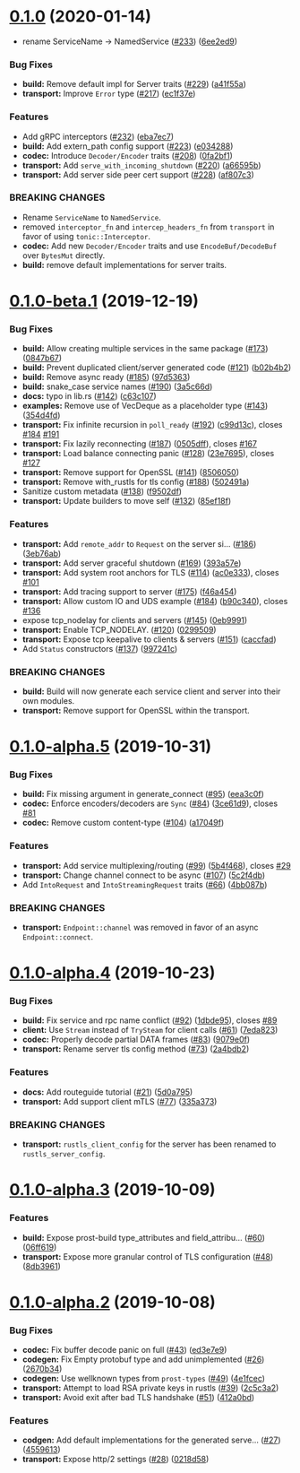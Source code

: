 # [0.1.0](https://github.com/hyperium/tonic/compare/v0.1.0-beta.1...v0.1.0) (2020-01-14)

* rename ServiceName -> NamedService ([#233](https://github.com/hyperium/tonic/issues/233)) ([6ee2ed9](https://github.com/hyperium/tonic/commit/6ee2ed9b4ff30c0517d70908c6348a633dab5b91))


### Bug Fixes

* **build:** Remove default impl for Server traits ([#229](https://github.com/hyperium/tonic/issues/229)) ([a41f55a](https://github.com/hyperium/tonic/commit/a41f55ab9dfe77fca920b3c2e89343c7ce963225))
* **transport:** Improve `Error` type ([#217](https://github.com/hyperium/tonic/issues/217)) ([ec1f37e](https://github.com/hyperium/tonic/commit/ec1f37e4b46279d20f4fadafa5bf30cfb729fa42))


### Features

* Add gRPC interceptors ([#232](https://github.com/hyperium/tonic/issues/232)) ([eba7ec7](https://github.com/hyperium/tonic/commit/eba7ec7b32fb96938cbdc3d2dfd91c238afda0dc))
* **build:** Add extern_path config support ([#223](https://github.com/hyperium/tonic/issues/223)) ([e034288](https://github.com/hyperium/tonic/commit/e034288c3739467238aee54fdbe0a2a3a87bf824))
* **codec:** Introduce `Decoder/Encoder` traits ([#208](https://github.com/hyperium/tonic/issues/208)) ([0fa2bf1](https://github.com/hyperium/tonic/commit/0fa2bf1cea9d1166d49e40f2211268611b6993de))
* **transport:** Add `serve_with_incoming_shutdown` ([#220](https://github.com/hyperium/tonic/issues/220)) ([a66595b](https://github.com/hyperium/tonic/commit/a66595bfe3c146daaa437bddd5ce3db4542b1bf6))
* **transport:** Add server side peer cert support ([#228](https://github.com/hyperium/tonic/issues/228)) ([af807c3](https://github.com/hyperium/tonic/commit/af807c3ccd283cee0e424e75298cd176424767ca))


### BREAKING CHANGES

* Rename `ServiceName` to `NamedService`.
* removed `interceptor_fn` and `intercep_headers_fn` from `transport` in favor of using `tonic::Interceptor`.
* **codec:** Add new `Decoder/Encoder` traits and use `EncodeBuf/DecodeBuf` over `BytesMut` directly.
* **build:** remove default implementations for server traits.



# [0.1.0-beta.1](https://github.com/hyperium/tonic/compare/v0.1.0-alpha.5...v0.1.0-beta.1) (2019-12-19)


### Bug Fixes

* **build:** Allow creating multiple services in the same package ([#173](https://github.com/hyperium/tonic/issues/173)) ([0847b67](https://github.com/hyperium/tonic/commit/0847b67c4eb66a814c8c447a57fade2552e64a85))
* **build:** Prevent duplicated client/server generated code ([#121](https://github.com/hyperium/tonic/issues/121)) ([b02b4b2](https://github.com/hyperium/tonic/commit/b02b4b238bfee96b886609396b957e2592477ecb))
* **build:** Remove async ready ([#185](https://github.com/hyperium/tonic/issues/185)) ([97d5363](https://github.com/hyperium/tonic/commit/97d5363e2b2aee456edc5db4b5b53316c8b40745))
* **build:** snake_case service names ([#190](https://github.com/hyperium/tonic/issues/190)) ([3a5c66d](https://github.com/hyperium/tonic/commit/3a5c66d5f236eaece05dbd9fd1e1a00a3ab98259))
* **docs:** typo in lib.rs ([#142](https://github.com/hyperium/tonic/issues/142)) ([c63c107](https://github.com/hyperium/tonic/commit/c63c107560db165303c369487006b3507a0e7e07))
* **examples:** Remove use of VecDeque as a placeholder type ([#143](https://github.com/hyperium/tonic/issues/143)) ([354d4fd](https://github.com/hyperium/tonic/commit/354d4fdc35dc51575f4c685fc04354f2058061ff))
* **transport:** Fix infinite recursion in `poll_ready` ([#192](https://github.com/hyperium/tonic/issues/192)) ([c99d13c](https://github.com/hyperium/tonic/commit/c99d13c6e669be3a6ecf428ae32d4b937393738a)), closes [#184](https://github.com/hyperium/tonic/issues/184) [#191](https://github.com/hyperium/tonic/issues/191)
* **transport:** Fix lazily reconnecting ([#187](https://github.com/hyperium/tonic/issues/187)) ([0505dff](https://github.com/hyperium/tonic/commit/0505dff65a18c162c3ae398d42ed20ac54351439)), closes [#167](https://github.com/hyperium/tonic/issues/167)
* **transport:** Load balance connecting panic ([#128](https://github.com/hyperium/tonic/issues/128)) ([23e7695](https://github.com/hyperium/tonic/commit/23e7695800d8f22ee8e0ba7456f5ffc4b19430c3)), closes [#127](https://github.com/hyperium/tonic/issues/127)
* **transport:** Remove support for OpenSSL ([#141](https://github.com/hyperium/tonic/issues/141)) ([8506050](https://github.com/hyperium/tonic/commit/85060500f3a8f91ed47c632e07896c9e5567629a))
* **transport:** Remove with_rustls for tls config ([#188](https://github.com/hyperium/tonic/issues/188)) ([502491a](https://github.com/hyperium/tonic/commit/502491a59031dc0aa6e51a764f8edab04ab85581))
* Sanitize custom metadata ([#138](https://github.com/hyperium/tonic/issues/138)) ([f9502df](https://github.com/hyperium/tonic/commit/f9502dfd7ef306fff86c83b711bc96623555ef5c))
* **transport:** Update builders to move self ([#132](https://github.com/hyperium/tonic/issues/132)) ([85ef18f](https://github.com/hyperium/tonic/commit/85ef18f8b7f91047ca5bcfe5fc90e3c510c7936a))


### Features

* **transport:** Add `remote_addr` to `Request` on the server si… ([#186](https://github.com/hyperium/tonic/issues/186)) ([3eb76ab](https://github.com/hyperium/tonic/commit/3eb76abf9fdce5f903de1a7f05b8afc8694fa0ce))
* **transport:** Add server graceful shutdown ([#169](https://github.com/hyperium/tonic/issues/169)) ([393a57e](https://github.com/hyperium/tonic/commit/393a57eadebb8e2e6d3633f70141edba647b5f65))
* **transport:** Add system root anchors for TLS ([#114](https://github.com/hyperium/tonic/issues/114)) ([ac0e333](https://github.com/hyperium/tonic/commit/ac0e333b39f60f9c304d7798a49e07e9f08a16d4)), closes [#101](https://github.com/hyperium/tonic/issues/101)
* **transport:** Add tracing support to server ([#175](https://github.com/hyperium/tonic/issues/175)) ([f46a454](https://github.com/hyperium/tonic/commit/f46a45401d42f6c8b6ab449f7462735a9aea0bfc))
* **transport:** Allow custom IO and UDS example ([#184](https://github.com/hyperium/tonic/issues/184)) ([b90c340](https://github.com/hyperium/tonic/commit/b90c3408001f762a32409f7e2cf688ebae39d89e)), closes [#136](https://github.com/hyperium/tonic/issues/136)
* expose tcp_nodelay for clients and servers ([#145](https://github.com/hyperium/tonic/issues/145)) ([0eb9991](https://github.com/hyperium/tonic/commit/0eb9991b9fcd4a688904788966d1e5ab74918571))
* **transport:** Enable TCP_NODELAY. ([#120](https://github.com/hyperium/tonic/issues/120)) ([0299509](https://github.com/hyperium/tonic/commit/029950904a5e1398bb508446b660c1863e9f631c))
* **transport:** Expose tcp keepalive to clients & servers ([#151](https://github.com/hyperium/tonic/issues/151)) ([caccfad](https://github.com/hyperium/tonic/commit/caccfad7e7b03d42aa1679c00a270c92a621bb0f))
* Add `Status` constructors ([#137](https://github.com/hyperium/tonic/issues/137)) ([997241c](https://github.com/hyperium/tonic/commit/997241c43fdb390caad19a41dc6bf67724de521a))


### BREAKING CHANGES

* **build:** Build will now generate each service client and server into their own modules.
* **transport:** Remove support for OpenSSL within the transport.



# [0.1.0-alpha.5](https://github.com/hyperium/tonic/compare/v0.1.0-alpha.4...v0.1.0-alpha.5) (2019-10-31)


### Bug Fixes

* **build:** Fix missing argument in generate_connect ([#95](https://github.com/hyperium/tonic/issues/95)) ([eea3c0f](https://github.com/hyperium/tonic/commit/eea3c0f99ac292efb7b8d4956fa014108af871ac))
* **codec:** Enforce encoders/decoders are `Sync` ([#84](https://github.com/hyperium/tonic/issues/84)) ([3ce61d9](https://github.com/hyperium/tonic/commit/3ce61d9860528dd4a13f719774d5c649198fb55c)), closes [#81](https://github.com/hyperium/tonic/issues/81)
* **codec:** Remove custom content-type  ([#104](https://github.com/hyperium/tonic/issues/104)) ([a17049f](https://github.com/hyperium/tonic/commit/a17049f1f72c9655a72fef8021072d56b3f4e543))


### Features

* **transport:** Add service multiplexing/routing ([#99](https://github.com/hyperium/tonic/issues/99)) ([5b4f468](https://github.com/hyperium/tonic/commit/5b4f4689a253ccca34f34bb5329b420efb9159c1)), closes [#29](https://github.com/hyperium/tonic/issues/29)
* **transport:** Change channel connect to be async ([#107](https://github.com/hyperium/tonic/issues/107)) ([5c2f4db](https://github.com/hyperium/tonic/commit/5c2f4dba322b28e8132b21acfa184309de791d12))
* Add `IntoRequest` and `IntoStreamingRequest` traits ([#66](https://github.com/hyperium/tonic/issues/66)) ([4bb087b](https://github.com/hyperium/tonic/commit/4bb087b5ff19636a20e10a669ba3b46f99c84358))


### BREAKING CHANGES

* **transport:** `Endpoint::channel` was removed in favor of
an async `Endpoint::connect`.



# [0.1.0-alpha.4](https://github.com/hyperium/tonic/compare/v0.1.0-alpha.3...v0.1.0-alpha.4) (2019-10-23)


### Bug Fixes

* **build:** Fix service and rpc name conflict ([#92](https://github.com/hyperium/tonic/issues/92)) ([1dbde95](https://github.com/hyperium/tonic/commit/1dbde95d844378121af54f16d9f8aa9f0f7fc2f2)), closes [#89](https://github.com/hyperium/tonic/issues/89)
* **client:** Use `Stream` instead of `TrySteam` for client calls ([#61](https://github.com/hyperium/tonic/issues/61)) ([7eda823](https://github.com/hyperium/tonic/commit/7eda823c9cbe6054c39b42f8f3e7efce4698aebe))
* **codec:** Properly decode partial DATA frames ([#83](https://github.com/hyperium/tonic/issues/83)) ([9079e0f](https://github.com/hyperium/tonic/commit/9079e0f66bc75d2ce49a5537bf66c9ff5effbdab))
* **transport:** Rename server tls config method ([#73](https://github.com/hyperium/tonic/issues/73)) ([2a4bdb2](https://github.com/hyperium/tonic/commit/2a4bdb24f62bb3bbceb73e9551ba70512f94c187))


### Features

* **docs:** Add routeguide tutorial ([#21](https://github.com/hyperium/tonic/issues/21)) ([5d0a795](https://github.com/hyperium/tonic/commit/5d0a7955541509d2dbfdb9b689fb57cd2b842172))
* **transport:** Add support client mTLS ([#77](https://github.com/hyperium/tonic/issues/77)) ([335a373](https://github.com/hyperium/tonic/commit/335a373a403615a9737b2e19d0089c89bcaa3c4e))


### BREAKING CHANGES

* **transport:** `rustls_client_config` for the server has been renamed to `rustls_server_config`.



# [0.1.0-alpha.3](https://github.com/hyperium/tonic/compare/v0.1.0-alpha.2...v0.1.0-alpha.3) (2019-10-09)


### Features

* **build:** Expose prost-build type_attributes and field_attribu… ([#60](https://github.com/hyperium/tonic/issues/60)) ([06ff619](https://github.com/hyperium/tonic/commit/06ff619944a2f44d3aea60e653b39157c392f541))
* **transport:** Expose more granular control of TLS configuration ([#48](https://github.com/hyperium/tonic/issues/48)) ([8db3961](https://github.com/hyperium/tonic/commit/8db3961491c35955c76bf2da6a17bf8a60e3b146))



# [0.1.0-alpha.2](https://github.com/hyperium/tonic/compare/2670b349f96666c8d30d9d5d6ac2e611bb4584e2...v0.1.0-alpha.2) (2019-10-08)


### Bug Fixes

* **codec:** Fix buffer decode panic on full ([#43](https://github.com/hyperium/tonic/issues/43)) ([ed3e7e9](https://github.com/hyperium/tonic/commit/ed3e7e95a5401b9b224640e17908c2182286197d))
* **codegen:** Fix Empty protobuf type and add unimplemented ([#26](https://github.com/hyperium/tonic/issues/26)) ([2670b34](https://github.com/hyperium/tonic/commit/2670b349f96666c8d30d9d5d6ac2e611bb4584e2))
* **codegen:** Use wellknown types from `prost-types` ([#49](https://github.com/hyperium/tonic/issues/49)) ([4e1fcec](https://github.com/hyperium/tonic/commit/4e1fcece150fb1f373b0ccbb69d302463ed6bcfd))
* **transport:** Attempt to load RSA private keys in rustls ([#39](https://github.com/hyperium/tonic/issues/39)) ([2c5c3a2](https://github.com/hyperium/tonic/commit/2c5c3a282a1ccc9288bc0f6fb138fc123f45dd09))
* **transport:** Avoid exit after bad TLS handshake ([#51](https://github.com/hyperium/tonic/issues/51)) ([412a0bd](https://github.com/hyperium/tonic/commit/412a0bd697b4822b94c55cb18d2373a6ed75b690))


### Features

* **codgen:** Add default implementations for the generated serve… ([#27](https://github.com/hyperium/tonic/issues/27)) ([4559613](https://github.com/hyperium/tonic/commit/4559613c37f75dde67981ee38a7f5af5947ef0be))
* **transport:** Expose http/2 settings ([#28](https://github.com/hyperium/tonic/issues/28)) ([0218d58](https://github.com/hyperium/tonic/commit/0218d58c282d6de6f300229677c99369d3ea20ed))



